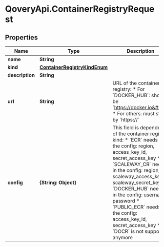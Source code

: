 # QoveryApi.ContainerRegistryRequest

## Properties

Name | Type | Description | Notes
------------ | ------------- | ------------- | -------------
**name** | **String** |  | 
**kind** | [**ContainerRegistryKindEnum**](ContainerRegistryKindEnum.md) |  | 
**description** | **String** |  | [optional] 
**url** | **String** | URL of the container registry: * For &#x60;DOCKER_HUB&#x60;: should be &#x60;https://docker.io&#x60; * For others: must start by &#x60;https://&#x60;  | 
**config** | **{String: Object}** | This field is dependent of the container registry kind: * &#x60;ECR&#x60; needs in the config: region, access_key_id, secret_access_key * &#x60;SCALEWAY_CR&#x60; needs in the config: region, scaleway_access_key, scaleway_secret_key * &#x60;DOCKER_HUB&#x60; needs in the config: username, password * &#x60;PUBLIC_ECR&#x60; needs in the config: access_key_id, secret_access_key * &#x60;DOCR&#x60; is not supported anymore  | 


